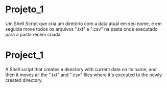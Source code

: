 # Projeto_1
Um Shell Script que cria um diretório com a data atual em seu nome, e em seguida move todos os arquivos ".txt" e ".csv" na pasta onde executado para a pasta recém criada.

# Project_1
A Shell script that creates a directory with current date on its name, and then it moves all the ".txt" and ".csv" files where it's executed to the newly created directory.
